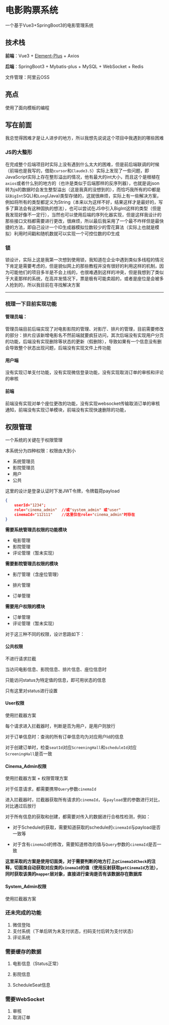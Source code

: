 # 电影购票系统

一个基于Vue3+SpringBoot3的电影管理系统

## 技术栈

**前端**：Vue3 + [Element-Plus](https://element-plus.org/zh-CN/component/overview.html) + Axios

**后端**：SpringBoot3 + Mybatis-plus + MySQL + WebSocket + Redis

文件管理：阿里云OSS

## 亮点

使用了面向模板的编程



## 写在前面

我总觉得困难才是让人进步的地方，所以我想先说说这个项目中我遇到的哪些困难

### JS的大整形

在完成整个后端项目时实际上没有遇到什么太大的困难，但是前后端联调的时候（前端也是我写的，借助`cursor`和`Claude3.5`）实际上发现了一些问题，即JavaScript实际上存在整形溢出的情况，他有最大的int大小，而且这个是根植在`axios`或者什么别的地方的（也许是类似于后端那样的反序列器），也就是说json转为js的数据时会发生整型溢出（这是我真的没想到的），而恰巧我所有的ID都是以`BigInt`SQL)和`Long`(Java)类型存储的，这就很麻烦，实际上有一些解决方案，例如将所有的类型都定义为String（本来以为这样不好，结果这样才是最好的，写多了算法会有这种固执的想法），也可以尝试在JS中引入BigInt这样的类型（但是我发现好像不一定行），当然也可以使用后端的序列化器实现，但是这样我设计的那些接口文档都需要进行更改，很麻烦，所以最后我采用了一个最不咋样但是最快捷的方法，即自己设计一个ID生成器模拟位数较少的雪花算法（实际上也就是模拟）利用时间戳和随机数就可以实现一个可控位数的ID生成



### 锁

锁设计，实际上这是我第一次想到使用锁，我知道在企业中遇到类似多线程的情况下肯定是需要考虑的，但是貌似网上的那些教程并没有很好的利用这样的机制，因为可能他们的项目多半是不会上线的，也很难遇到这样的冲突，但是我想到了类似于大麦那样的系统，在高并发情况下，票是极有可能卖超的，或者是座位是会被多人抢到的，所以我目前在寻找解决方案

---

### 梳理一下目前实现功能

#### 管理员端：

管理员端目前后端实现了对电影影院的管理、对影厅、排片的管理，目前需要修改的部分：排片应该新增电影名不然前端就要疯狂访问，其次后端没有实现用户分页的功能，后端没有实现删除等状态的更新（假删除），导致如果有一个信息没有删会导致整个状态出现问题，后端没有实现文件上传功能

#### 用户端

没有实现订单支付功能，没有实现微信登录功能，没有实现取消订单的审核和评论的审核

#### 前端

前端没有实现对单个座位更改的功能，没有实现websocket传输取消订单的审核通知，前端没有实现订单模块，前端没有实现快速删除的功能，

## 权限管理

一个系统的关键在于权限管理

本系统分为四种权限：权限由大到小

- 系统管理员
- 影院管理员
- 用户
- 公共

这里的设计是登录认证时下发JWT令牌，令牌载荷payload

```json
{
    userId="1234";
    role="cinema_admin"  //或"system_admin" 或"user"
    cinemaId="112111"    //这里仅在role="cinema_admin"时存在
}
```

**需要系统管理员权限的功能模块**

- 电影管理
- 影院管理
- 评论管理（暂未实现）

**需要影院管理员权限的模块**

- 影厅管理（含座位管理）

- 排片管理
- 订单管理

**需要用户权限的模块**

- 订单管理
- 评论管理（暂未实现）

对于这三种不同的权限，设计思路如下：

#### 公共权限

不进行请求拦截

当访问电影信息、影院信息、排片信息、座位信息时

只能访问status为特定值的信息，即可用状态的信息

只有这里对status进行设置

#### User权限

使用拦截器方案

每个请求进入拦截器时，判断是否为用户，是用户则放行

对于订单信息时：查询的所有订单信息均为对应用户Id的信息

对于创建订单时，检查`seatId`对应`ScreeningHall`和`scheduleId`对应`ScreeningHall`是否一致

#### Cinema_Admin权限

使用拦截器方案 + 权限管理方案

对于任意请求，都需要携带`Query`参数`cinemaId`

进入拦截器时，拦截器获取所有请求的`cinemaId`，与`payload`里的参数进行对比，对比通过后放行

对于所有信息的获取和创建，都需要对传入的数据进行合格性检测，例如：

- 对于Schedule的获取，需要知道获取的schedule的`cinemaId`与payload是否一致等

- 对于含有`cinemaId`的修改，需要知道修改的值与`Query`参数的`cinemaId`是否一致

**这里采取的方案是使用切面类，对于需要判断的地方打上`@CinemaIdCheck`的注释，切面类自动获取对应类的`cinemaId`的值（使用反射获取`getCinemaId`方法），同时获取该类的`mapper`层对象，直接进行查询是否有该数据存在数据库**

#### System_Admin权限

使用拦截器方案



### 还未完成的功能

1. 微信登陆
2. 支付系统（下单后转为未支付状态，扫码支付后转为支付状态）
3. 评论系统



### 需要缓存的数据

1. 电影信息（Status正常）

2. 影院信息

3. ScheduleSeat信息



### 需要WebSocket

1. 审核
2. 取消订单
